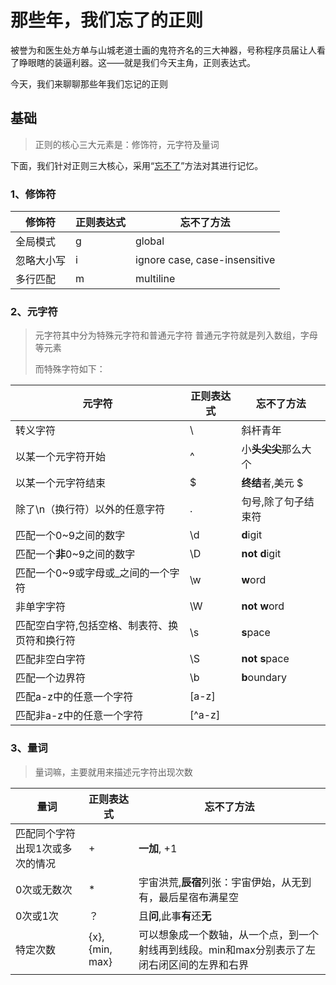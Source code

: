 # 那些年，我们忘了的正则

被誉为和医生处方单与山城老道士画的鬼符齐名的三大神器，号称程序员届让人看了睁眼瞎的装逼利器。这——就是我们今天主角，正则表达式。

今天，我们来聊聊那些年我们忘记的正则

## 基础

>正则的核心三大元素是：修饰符，元字符及量词

下面，我们针对正则三大核心，采用“[忘不了](https://juejin.im/post/5cdcd42551882568651554e6)”方法对其进行记忆。

### 1、修饰符

| 修饰符 | 正则表达式 | 忘不了方法 |
|  ----  | ----  |  ----  |
| 全局模式 | g | global |
| 忽略大小写 | i | ignore case, case-insensitive |
| 多行匹配 | m | multiline  |

### 2、元字符

>元字符其中分为特殊元字符和普通元字符
普通元字符就是列入数组，字母等元素
> 
>而特殊字符如下：



| 元字符                                        | 正则表达式 | 忘不了方法           |
| --------------------------------------------- | ---------- | -------------------- |
| 转义字符                                      | \          | 斜杆青年             |
| 以某一个元字符开始                            | ^          | 小**头尖尖**那么大个 |
| 以某一个元字符结束                            | $          | **终结**者,美元 $    |
| 除了\n（换行符）以外的任意字符                | .          | 句号,除了句子结束符  |
| 匹配一个0~9之间的数字                         | \d         | **d**igit            |
| 匹配一个**非**0~9之间的数字                   | \D         | **not** **d**igit    |
| 匹配一个0~9或字母或_之间的一个字符            | \w         | **w**ord             |
| 非单字字符                                    | \W         | **not** **w**ord     |
| 匹配空白字符,包括空格、制表符、换页符和换行符 | \s         | **s**pace            |
| 匹配非空白字符                                | \S         | **not** **s**pace    |
| 匹配一个边界符                                | \b         | **b**oundary         |
| 匹配a-z中的任意一个字符                       | [a-z]      |                      |
| 匹配非a-z中的任意一个字符                     | [^a-z]     |                      |

### 3、量词



> 量词嘛，主要就用来描述元字符出现次数

| 量词                            | 正则表达式      | 忘不了方法                                                   |
| ------------------------------- | --------------- | ------------------------------------------------------------ |
| 匹配同个字符出现1次或多次的情况 | +               | **一加**, +1                                                 |
| 0次或无数次                     | *               | 宇宙洪荒,**辰宿**列张：宇宙伊始，从无到有，最后星宿布满星空  |
| 0次或1次                        | ？              | 且**问**,此事**有**还**无**                                  |
| 特定次数                        | {x}, {min, max} | 可以想象成一个数轴，从一个点，到一个射线再到线段。min和max分别表示了左闭右闭区间的左界和右界 |

